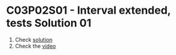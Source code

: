 # C03P02S01 - Interval extended, tests Solution 01

1. Check [solution](./interval_tests.py)
1. Check the [video](https://www.youtube.com/watch?v=rCFtMNaPvqg)
